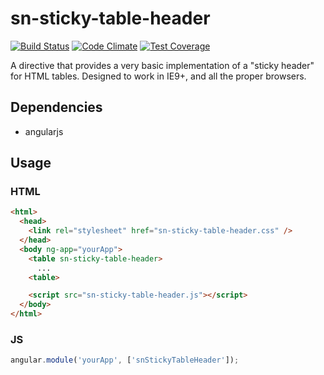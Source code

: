 # sn-sticky-table-header

[![Build Status](https://travis-ci.org/solnetdigital/sn-sticky-table-header.svg?branch=master)](https://travis-ci.org/solnetdigital/sn-sticky-table-header) [![Code Climate](https://codeclimate.com/github/solnetdigital/sn-sticky-table-header/badges/gpa.svg)](https://codeclimate.com/github/solnetdigital/sn-sticky-table-header) [![Test Coverage](https://codeclimate.com/github/solnetdigital/sn-sticky-table-header/badges/coverage.svg)](https://codeclimate.com/github/solnetdigital/sn-sticky-table-header)

A directive that provides a very basic implementation of a "sticky header" for HTML tables. Designed to work in IE9+, and all the proper browsers.

## Dependencies

 - angularjs

## Usage

### HTML

```HTML
<html>
  <head>
    <link rel="stylesheet" href="sn-sticky-table-header.css" />
  </head>
  <body ng-app="yourApp">
    <table sn-sticky-table-header>
      ...
    <table>

    <script src="sn-sticky-table-header.js"></script>
  </body>
</html>
```

### JS

```JavaScript
angular.module('yourApp', ['snStickyTableHeader']);
```
